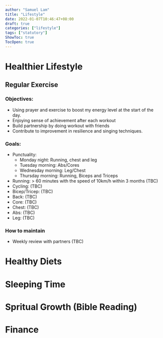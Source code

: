 ```yaml
---
author: "Samuel Lam"
title: "Lifestyle"
date: 2022-01-07T10:46:47+08:00
draft: true
categories: ["lifestyle"]
tags: ["statutory"]
ShowToc: true
TocOpen: true
---
```


# Healthier Lifestyle
## Regular Exercise
### Objectives:
- Using prayer and exercise to boost my energy level at the start of the day.
- Enjoying sense of achievement after each workout
- Build partnership by doing workout with friends
- Contribute to improvement in resilience and singing techniques.

### Goals:
- Punctuality: 
    - Monday night: Running, chest and leg
    - Tuesday morning: Abs/Cores
    - Wednesday morning: Leg/Chest
    - Thursday morning: Running, Biceps and Triceps
- Running: > 60 minutes with the speed of 10km/h within 3 months (TBC)
- Cycling: (TBC)
- Bicep/Tricep: (TBC)
- Back: (TBC)
- Core: (TBC)
- Chest: (TBC)
- Abs: (TBC)
- Leg: (TBC)

### How to maintain
- Weekly review with partners (TBC)

# Healthy Diets

# Sleeping Time

# Spritual Growth (Bible Reading)

# Finance